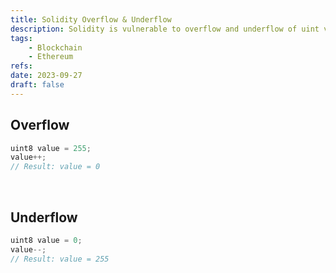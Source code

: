 ```yaml
---
title: Solidity Overflow & Underflow
description: Solidity is vulnerable to overflow and underflow of uint variables on the version <0.8.
tags:
    - Blockchain
    - Ethereum
refs:
date: 2023-09-27
draft: false
---
```


## Overflow

```js
uint8 value = 255;
value++;
// Result: value = 0
```

<br />

## Underflow

```js
uint8 value = 0;
value--;
// Result: value = 255
```